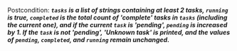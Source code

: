 Postcondition: ***`tasks` is a list of strings containing at least 2 tasks, `running` is true, `completed` is the total count of 'complete' tasks in `tasks` (including the current one), and if the current `task` is 'pending', `pending` is increased by 1. If the `task` is not 'pending', 'Unknown task' is printed, and the values of `pending`, `completed`, and `running` remain unchanged.***